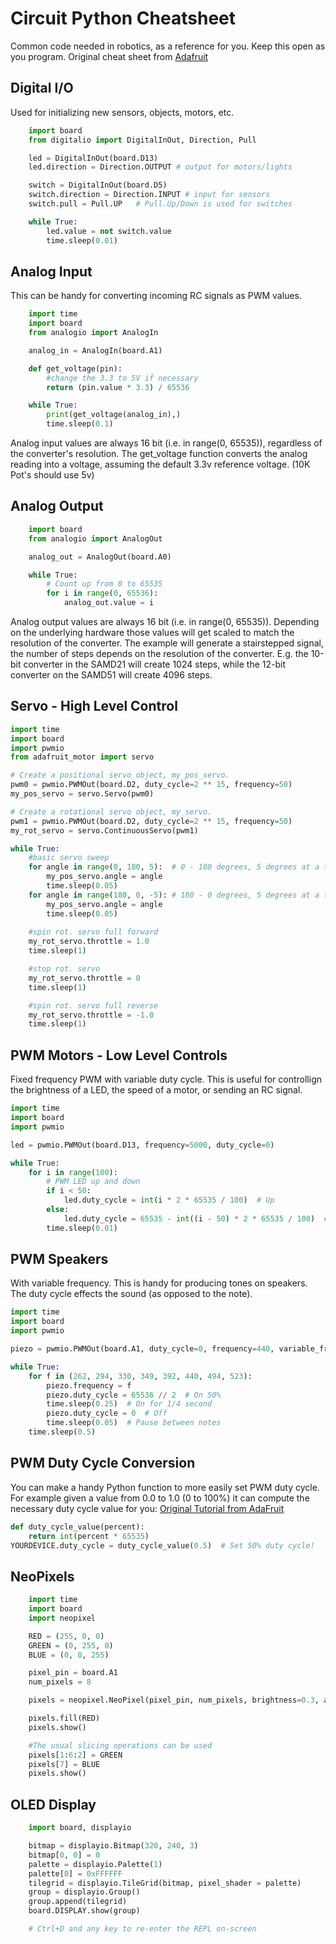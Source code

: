 # Circuit Python Cheatsheet
Common code needed in robotics, as a reference for you. Keep this open as you program. Original cheat sheet from [Adafruit](https://github.com/adafruit/awesome-circuitpython/blob/main/cheatsheet/CircuitPython_Cheatsheet.md)

## Digital I/O
Used for initializing new sensors, objects, motors, etc. 
```python
    import board
    from digitalio import DigitalInOut, Direction, Pull

    led = DigitalInOut(board.D13)
    led.direction = Direction.OUTPUT # output for motors/lights

    switch = DigitalInOut(board.D5)
    switch.direction = Direction.INPUT # input for sensors
    switch.pull = Pull.UP   # Pull.Up/Down is used for switches

    while True:
        led.value = not switch.value
        time.sleep(0.01)
```
## Analog Input
This can be handy for converting incoming RC signals as PWM values. 

```python
    import time
    import board
    from analogio import AnalogIn

    analog_in = AnalogIn(board.A1)

    def get_voltage(pin):
        #change the 3.3 to 5V if necessary
        return (pin.value * 3.3) / 65536

    while True:
        print(get_voltage(analog_in),)
        time.sleep(0.1)
```
Analog input values are always 16 bit (i.e. in range(0, 65535)), regardless of the converter's resolution. The get_voltage function converts the analog reading into a voltage, assuming the default 3.3v reference voltage. (10K Pot's should use 5v)

## Analog Output
```python
    import board
    from analogio import AnalogOut

    analog_out = AnalogOut(board.A0)

    while True:
        # Count up from 0 to 65535
        for i in range(0, 65536):
            analog_out.value = i
```
Analog output values are always 16 bit (i.e. in range(0, 65535)). Depending on the underlying hardware those values will get scaled to match the resolution of the converter.
The example will generate a stairstepped signal, the number of steps depends on the resolution of the converter. E.g. the 10-bit converter in the SAMD21 will create 1024 steps, while the 12-bit converter on the SAMD51 will create 4096 steps.

## Servo - High Level Control
```python
import time
import board
import pwmio
from adafruit_motor import servo

# Create a positional servo object, my_pos_servo.
pwm0 = pwmio.PWMOut(board.D2, duty_cycle=2 ** 15, frequency=50)
my_pos_servo = servo.Servo(pwm0)

# Create a rotational servo object, my_servo.
pwm1 = pwmio.PWMOut(board.D2, duty_cycle=2 ** 15, frequency=50)
my_rot_servo = servo.ContinuousServo(pwm1) 

while True:
    #basic servo sweep
    for angle in range(0, 180, 5):  # 0 - 180 degrees, 5 degrees at a time.
        my_pos_servo.angle = angle
        time.sleep(0.05)
    for angle in range(180, 0, -5): # 180 - 0 degrees, 5 degrees at a time.
        my_pos_servo.angle = angle
        time.sleep(0.05)
    
    #spin rot. servo full forward
    my_rot_servo.throttle = 1.0
    time.sleep(1)

    #stop rot. servo
    my_rot_servo.throttle = 0
    time.sleep(1)

    #spin rot. servo full reverse
    my_rot_servo.throttle = -1.0
    time.sleep(1)
```

## PWM Motors - Low Level Controls
Fixed frequency PWM with variable duty cycle. This is useful for controllign the brightness of a LED, the speed of a motor, or sending an RC signal. 

```python
import time
import board
import pwmio

led = pwmio.PWMOut(board.D13, frequency=5000, duty_cycle=0)

while True:
    for i in range(100):
        # PWM LED up and down
        if i < 50:
            led.duty_cycle = int(i * 2 * 65535 / 100)  # Up
        else:
            led.duty_cycle = 65535 - int((i - 50) * 2 * 65535 / 100)  # Down
        time.sleep(0.01)
```

## PWM Speakers
With variable frequency. This is handy for producing tones on speakers. The duty cycle effects the sound (as opposed to the note).

```python
import time
import board
import pwmio

piezo = pwmio.PWMOut(board.A1, duty_cycle=0, frequency=440, variable_frequency=True)

while True:
    for f in (262, 294, 330, 349, 392, 440, 494, 523):
        piezo.frequency = f
        piezo.duty_cycle = 65536 // 2  # On 50%
        time.sleep(0.25)  # On for 1/4 second
        piezo.duty_cycle = 0  # Off
        time.sleep(0.05)  # Pause between notes
    time.sleep(0.5)
```

## PWM Duty Cycle Conversion
You can make a handy Python function to more easily set PWM duty cycle. For example given a value from 0.0 to 1.0 (0 to 100%) it can compute the necessary duty cycle value for you: [Original Tutorial from AdaFruit](https://learn.adafruit.com/circuitpython-basics-analog-inputs-and-outputs/pulse-width-modulation-outputs)

```python
def duty_cycle_value(percent):
    return int(percent * 65535)
YOURDEVICE.duty_cycle = duty_cycle_value(0.5)  # Set 50% duty cycle!
```

## NeoPixels 
```python
    import time
    import board
    import neopixel

    RED = (255, 0, 0)
    GREEN = (0, 255, 0)
    BLUE = (0, 0, 255)

    pixel_pin = board.A1
    num_pixels = 8

    pixels = neopixel.NeoPixel(pixel_pin, num_pixels, brightness=0.3, auto_write=False)

    pixels.fill(RED)
    pixels.show()

    #The usual slicing operations can be used
    pixels[1:6:2] = GREEN
    pixels[7] = BLUE
    pixels.show()
```         
## OLED Display 
```python
    import board, displayio

    bitmap = displayio.Bitmap(320, 240, 3)
    bitmap[0, 0] = 0
    palette = displayio.Palette(1)
    palette[0] = 0xFFFFFF
    tilegrid = displayio.TileGrid(bitmap, pixel_shader = palette)
    group = displayio.Group()
    group.append(tilegrid)
    board.DISPLAY.show(group)

    # Ctrl+D and any key to re-enter the REPL on-screen
```